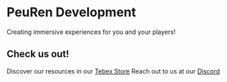 # PeuRen Development
Creating immersive experiences for you and your players!

## Check us out!
Discover our resources in our [Tebex Store](https://peuren.dev/)
Reach out to us at our [Discord](https://discord.gg/wtxqbm4Sjq)

